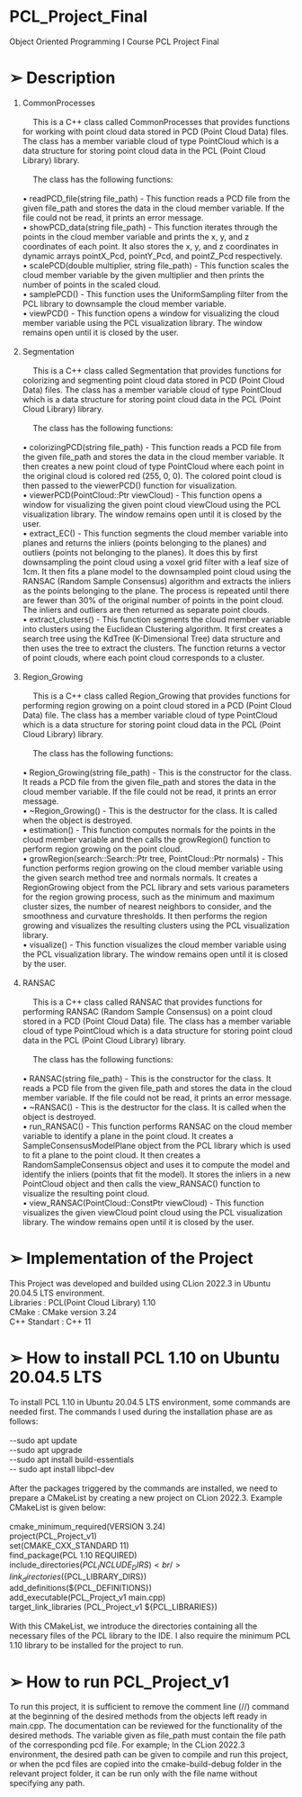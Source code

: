 # PCL_Project_Final
Object Oriented Programming I Course PCL Project Final

# ➢ Description

1. CommonProcesses <br /> <br />
&emsp; This is a C++ class called CommonProcesses that provides functions for working with point cloud data stored in PCD (Point Cloud Data) files.
The class has a member variable cloud of type PointCloud<PointXYZ> which is a data structure for storing point cloud data in the PCL (Point Cloud Library) library. <br />
 <br />&emsp; The class has the following functions: <br /> <br />
• readPCD_file(string file_path) - This function reads a PCD file from the given file_path and stores the data in the cloud member variable. If the file could not be read, it prints an error message. <br />
• showPCD_data(string file_path) - This function iterates through the points in the cloud member variable and prints the x, y, and z coordinates of each point. It also stores the x, y, and z coordinates in dynamic arrays pointX_Pcd, pointY_Pcd, and pointZ_Pcd respectively.<br />
• scalePCD(double multiplier, string file_path) - This function scales the cloud member variable by the given multiplier and then prints the number of points in the scaled cloud. <br />
• samplePCD() - This function uses the UniformSampling filter from the PCL library to downsample the cloud member variable. <br />
• viewPCD() - This function opens a window for visualizing the cloud member variable using the PCL visualization library. The window remains open until it is closed by the user. <br /> <br />
2. Segmentation <br /> <br />
&emsp; This is a C++ class called Segmentation that provides functions for colorizing and segmenting point cloud data stored in PCD (Point Cloud Data) files.
The class has a member variable cloud of type PointCloud<PointXYZ> which is a data structure for storing point cloud data in the PCL (Point Cloud Library) library. <br />
<br /> &emsp; The class has the following functions: <br /> <br />
• colorizingPCD(string file_path) - This function reads a PCD file from the given file_path and stores the data in the cloud member variable. It then creates a new point cloud of type PointCloud<PointXYZRGB> where each point in the original cloud is colored red (255, 0, 0). The colored point cloud is then passed to the viewerPCD() function for visualization. <br />
• viewerPCD(PointCloud<PointXYZRGB>::Ptr viewCloud) - This function opens a window for visualizing the given point cloud viewCloud using the PCL visualization library. The window remains open until it is closed by the user. <br />
• extract_EC() - This function segments the cloud member variable into planes and returns the inliers (points belonging to the planes) and outliers (points not belonging to the planes). It does this by first downsampling the point cloud using a voxel grid filter with a leaf size of 1cm. It then fits a plane model to the downsampled point cloud using the RANSAC (Random Sample Consensus) algorithm and extracts the inliers as the points belonging to the plane. The process is repeated until there are fewer than 30% of the original number of points in the point cloud. The inliers and outliers are then returned as separate point clouds. <br />
• extract_clusters() - This function segments the cloud member variable into clusters using the Euclidean Clustering algorithm. It first creates a search tree using the KdTree (K-Dimensional Tree) data structure and then uses the tree to extract the clusters. The function returns a vector of point clouds, where each point cloud corresponds to a cluster. <br /> <br />
3. Region_Growing <br /> <br />
&emsp; This is a C++ class called Region_Growing that provides functions for performing region growing on a point cloud stored in a PCD (Point Cloud Data) file.
The class has a member variable cloud of type PointCloud<PointXYZ> which is a data structure for storing point cloud data in the PCL (Point Cloud Library) library. <br />
<br />&emsp; The class has the following functions: <br /> <br />
• Region_Growing(string file_path) - This is the constructor for the class. It reads a PCD file from the given file_path and stores the data in the cloud member variable. If the file could not be read, it prints an error message. <br />
• ~Region_Growing() - This is the destructor for the class. It is called when the object is destroyed. <br />
• estimation() - This function computes normals for the points in the cloud member variable and then calls the growRegion() function to perform region growing on the point cloud. <br />
• growRegion(search::Search<PointXYZ>::Ptr tree, PointCloud<Normal>::Ptr normals) - This function performs region growing on the cloud member variable using the given search method tree and normals normals. It creates a RegionGrowing object from the PCL library and sets various parameters for the region growing process, such as the minimum and maximum cluster sizes, the number of nearest neighbors to consider, and the smoothness and curvature thresholds. It then performs the region growing and visualizes the resulting clusters using the PCL visualization library. <br />
• visualize() - This function visualizes the cloud member variable using the PCL visualization library. The window remains open until it is closed by the user. <br /> <br />
4. RANSAC <br /> <br />
&emsp; This is a C++ class called RANSAC that provides functions for performing RANSAC (Random Sample Consensus) on a point cloud stored in a PCD (Point Cloud Data) file.
The class has a member variable cloud of type PointCloud<PointXYZ> which is a data structure for storing point cloud data in the PCL (Point Cloud Library) library. <br />
<br />&emsp; The class has the following functions: <br /> <br />
• RANSAC(string file_path) - This is the constructor for the class. It reads a PCD file from the given file_path and stores the data in the cloud member variable. If the file could not be read, it prints an error message. <br />
• ~RANSAC() - This is the destructor for the class. It is called when the object is destroyed. <br />
• run_RANSAC() - This function performs RANSAC on the cloud member variable to identify a plane in the point cloud. It creates a SampleConsensusModelPlane object from the PCL library which is used to fit a plane to the point cloud. It then creates a RandomSampleConsensus object and uses it to compute the model and identify the inliers (points that fit the model). It stores the inliers in a new PointCloud object and then calls the view_RANSAC() function to visualize the resulting point cloud. <br />
• view_RANSAC(PointCloud<PointXYZ>::ConstPtr viewCloud) - This function visualizes the given viewCloud point cloud using the PCL visualization library. The window remains open until it is closed by the user. <br />
# ➢ Implementation of the Project
This Project was developed and builded using CLion 2022.3 in Ubuntu 20.04.5 LTS environment. <br />
Libraries : PCL(Point Cloud Library) 1.10 <br />
CMake : CMake version 3.24 <br />
C++ Standart : C++ 11 <br />
# ➢ How to install PCL 1.10 on Ubuntu 20.04.5 LTS
To install PCL 1.10 in Ubuntu 20.04.5 LTS environment, some commands are needed first. The commands I used during the installation phase are as follows: <br /> <br />
--sudo apt update <br />
--sudo apt upgrade <br />
--sudo apt install build-essentials <br />
-- sudo apt install libpcl-dev <br /> <br />
After the packages triggered by the commands are installed, we need to prepare a CMakeList by creating a new project on CLion 2022.3. Example CMakeList is given below: <br /> <br />
cmake_minimum_required(VERSION 3.24) <br />
project(PCL_Project_v1) <br />
set(CMAKE_CXX_STANDARD 11) <br />
find_package(PCL 1.10 REQUIRED) <br />
include_directories(${PCL_INCLUDE_DIRS}) <br />
link_directories(${PCL_LIBRARY_DIRS}) <br />
add_definitions(${PCL_DEFINITIONS}) <br />
add_executable(PCL_Project_v1 main.cpp) <br />
target_link_libraries (PCL_Project_v1 ${PCL_LIBRARIES}) <br /> <br />
With this CMakeList, we introduce the directories containing all the necessary files of the PCL library to the IDE. I also require the minimum PCL 1.10 library to be installed for the project to run. <br />
# ➢ How to run PCL_Project_v1
To run this project, it is sufficient to remove the comment line (//) command at the beginning of the desired methods from the objects left ready in main.cpp. The documentation can be reviewed for the functionality of the desired methods. The variable given as file_path must contain the file path of the corresponding pcd file. For example; In the CLion 2022.3 environment, the desired path can be given to compile and run this project, or when the pcd files are copied into the cmake-build-debug folder in the relevant project folder, it can be run only with the file name without specifying any path.

